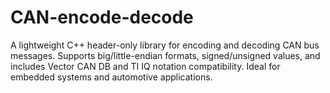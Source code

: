 # CAN-encode-decode
A lightweight C++ header-only library for encoding and decoding CAN bus messages. Supports big/little-endian formats, signed/unsigned values, and includes Vector CAN DB and TI IQ notation compatibility. Ideal for embedded systems and automotive applications.
